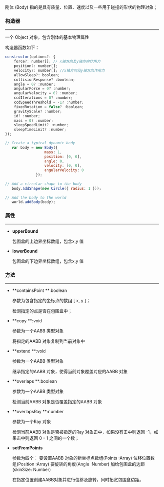 刚体 \(Body\) 指的是具有质量、位置、速度以及一些用于碰撞的形状的物理对象；

### 构造器

---

一个 Object 对象，包含刚体的基本物理属性

构造器函数如下：

```js
constructor(options?: {
    force?: number[]; // x轴方向及y轴方向作用力
    position?: number[];
    velocity?: number[]; //x轴方向及y轴方向作用力
    allowSleep?: boolean; 
    collisionResponse? :boolean;
    angle = 0? :number;
    angularForce = 0? :number;
    angularVelocity = 0? :number;
    ccdIterations = 0? :number;
    ccdSpeedThreshold = -1? :number;
    fixedRotation = false? :boolean;
    gravityScale? :number;
    id? :number;
    mass = 0? :number;
    sleepSpeedLimit? :number;
    sleepTimeLimit? :number;
});
```

```js
// Create a typical dynamic body
   var body = new Body({
                  mass: 1,
                  position: [0, 0],
                  angle: 0,
                  velocity: [0, 0],
                  angularVelocity: 0
              });
        
// Add a circular shape to the body
   body.addShape(new Circle({ radius: 1 }));
        
// Add the body to the world
   world.addBody(body);
```
### 属性

---

* **upperBound**

    包围盒的上边界坐标数组，包含x,y 值

* **lowerBound**

    包围盒的下边界坐标数组，包含x,y 值

### 方法

---

* **containsPoint  **:boolean

  参数为包含指定的坐标点的数组 [ x, y ]；

  检测指定的点是否在包围盒中；

* **copy  **:void

  参数为一个AABB 类型对象

  将指定的AABB 对象复制到当前对象中

* **extend  **:void

  参数为一个AABB 类型对象

  继承指定的AABB 对象，使得当前对象覆盖对应的AABB 对象

* **overlaps  **:boolean

  参数为一个AABB 类型对象

  检测当前AABB 对象是否覆盖指定的AABB 对象

* **overlapsRay  **:number

  参数为一个Ray 对象

  检测当前AABB 对象是否被指定的Ray 对象击中，如果没有击中则返回 -1，如果击中则返回 0 - 1 之间的一个数；

* **setFromPoints**

  参数为四个：
     要设置AABB 对象的新坐标点数组(Points :Array)
     位移位置数组(Position :Array)
     要旋转的角度(Angle :Number)
     加给包围盒的边距(skinSize: Number)

  在指定位置创建AABB对象并进行位移及旋转，同时拓宽包围盒边距。
  ```







